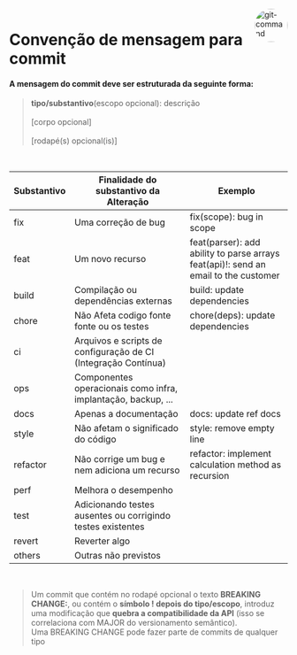 
<div style="display: inline_block"><br>
  <img align="right" alt="git-command" style="border-radius: 50%; width: auto; height:60px;" 
     src="https://nitayneeman.gallerycdn.vsassets.io/extensions/nitayneeman/git-semantic-commit/2.0.0/1581021638044/Microsoft.VisualStudio.Services.Icons.Default">
</div>


# Convenção de mensagem para commit

#### A mensagem do commit deve ser estruturada da seguinte forma:
> **tipo/substantivo**(escopo opcional): descrição <br><br>
> [corpo opcional] <br><br>
> [rodapé(s) opcional(is)]
<br>

Substantivo | Finalidade do substantivo da Alteração | Exemplo
---------- | ------ | -------
fix      | Uma correção de bug | fix(scope): bug in scope
feat     | Um novo recurso    | feat(parser): add ability to parse arrays <br> feat(api)!: send an email to the customer
build    | Compilação ou dependências externas | build: update dependencies
chore    | Não Afeta codigo fonte fonte ou os testes | chore(deps): update dependencies
ci       | Arquivos e scripts de configuração de CI (Integração Contínua) | 
ops      | Componentes operacionais como infra, implantação, backup, ... |
docs     | Apenas a documentação | docs: update ref docs
style    | Não afetam o significado do código | style: remove empty line
refactor | Não corrige um bug e nem adiciona um recurso | refactor: implement calculation method as recursion
perf     | Melhora o desempenho | 
test     | Adicionando testes ausentes ou corrigindo testes existentes | 
revert   | Reverter algo | 
others   | Outras não previstos | 

<br>

> Um commit que contém no rodapé opcional o texto **BREAKING CHANGE:**, ou contém o **símbolo ! depois do tipo/escopo**, introduz uma modificação que **quebra a compatibilidade da API** (isso se correlaciona com MAJOR do versionamento semântico). <br>
> Uma BREAKING CHANGE pode fazer parte de commits de qualquer tipo


<br>

